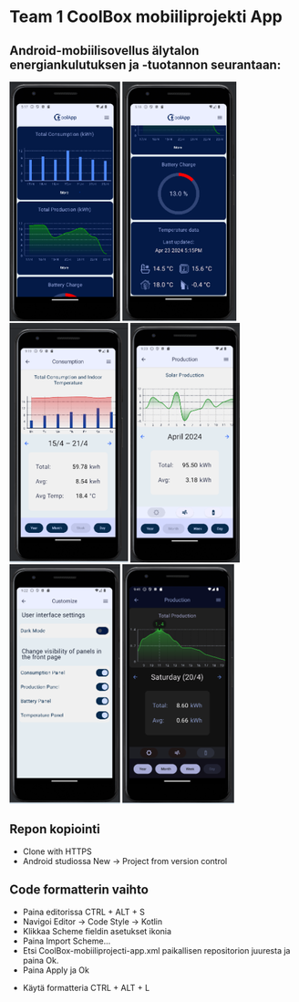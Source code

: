 # Team 1 CoolBox mobiiliprojekti App

## Android-mobiilisovellus älytalon energiankulutuksen ja -tuotannon seurantaan:
<div style="align:left">
    <img src="./images/frontpage1.png" alt="Etusivu" style="height:30em;"/>
    <img src="./images/frontpage2.png" alt="Etusivu" style="height:30em;"/>
    <img src="./images/consumption_screen.png" alt="Kulutuksenseurantanäkymä" style="height:30em;"/>
    <img src="./images/production_screen.png" alt="Tuotonseurantanäkymä" style="height:30em;"/>
    <img src="./images/settings_screen.png" alt="Asetusnäkymä" style="height:30em;"/>
    <img src="./images/production_screen_dm.png" alt="Kulutusnäkymä dark modessa" style="height:30em;"/>
</div>

## Repon kopiointi
- Clone with HTTPS
- Android studiossa New -> Project from version control

## Code formatterin vaihto
- Paina editorissa CTRL + ALT + S
- Navigoi Editor -> Code Style -> Kotlin
- Klikkaa Scheme fieldin asetukset ikonia
- Paina Import Scheme...
- Etsi CoolBox-mobiiliprojecti-app.xml paikallisen repositorion juuresta ja paina Ok.
- Paina Apply ja Ok

+ Käytä formatteria CTRL + ALT + L
